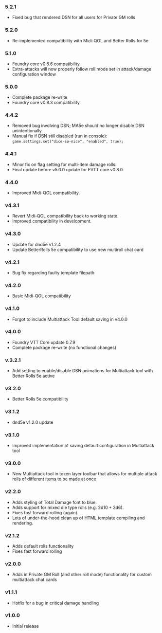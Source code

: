 ### 5.2.1
* Fixed bug that rendered DSN for all users for Private GM rolls
### 5.2.0
* Re-implemented compatibility with Midi-QOL and Better Rolls for 5e
### 5.1.0
* Foundry core v0.8.6 compatibility
* Extra-attacks will now properly follow roll mode set in attack/damage configuration window
### 5.0.0
* Complete package re-write
* Foundry core v0.8.3 compatibility
### 4.4.2
* Removed bug involving DSN; MA5e should no longer disable DSN unintentionally
* Manual fix if DSN still disabled (run in console): `game.settings.set("dice-so-nice", "enabled", true);`
### 4.4.1
* Minor fix on flag setting for multi-item damage rolls.
* Final update before v5.0.0 update for FVTT core v0.8.0.
### 4.4.0
* Improved Midi-QOL compatibility.
### v4.3.1
* Revert Midi-QOL compatibility back to working state.
* Improved compatibility in development.
### v4.3.0
* Update for dnd5e v1.2.4
* Update BetterRolls 5e compatibility to use new multiroll chat card
### v4.2.1
* Bug fix regarding faulty template filepath
### v4.2.0
* Basic Midi-QOL compatibility
### v4.1.0
* Forgot to include Multiattack Tool default saving in v4.0.0
### v4.0.0
* Foundry VTT Core update 0.7.9
* Complete package re-write (no functional changes)
### v.3.2.1
* Add setting to enable/disable DSN animations for Multiattack tool with Better Rolls 5e active
### v3.2.0
* Better Rolls 5e compatibility
### v3.1.2
* dnd5e v1.2.0 update
### v3.1.0
* Improved implementation of saving default configuration in Multiattack tool
### v3.0.0
* New Multiattack tool in token layer toolbar that allows for multiple attack rolls of different items to be made at once
### v2.2.0
* Adds styling of Total Damage font to blue.
* Adds support for mixed die type rolls (e.g. 2d10 + 3d6).
* Fixes fast forward rolling (again).
* Lots of under-the-hood clean up of HTML template compiling and rendering.
### v2.1.2
* Adds default rolls functionality
* Fixes fast forward rolling
### v2.0.0
* Adds in Private GM Roll (and other roll mode) functionality for custom multiattack chat cards
### v1.1.1
* Hotfix for a bug in critical damage handling
### v1.0.0
* Initial release
